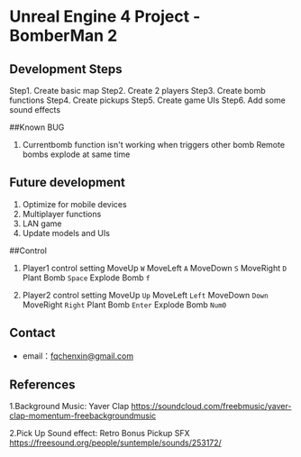 # Unreal Engine 4 Project - BomberMan 2
## Development Steps
Step1. Create basic map 
Step2. Create 2 players 
Step3. Create bomb functions 
Step4. Create pickups 
Step5. Create game UIs
Step6. Add some sound effects

##Known BUG
1. Currentbomb function isn't working when triggers other bomb Remote bombs explode at same time

## Future development
1. Optimize for mobile devices
2. Multiplayer functions
3. LAN game
4. Update models and UIs

##Control
1.  Player1 control setting
MoveUp    `W`
MoveLeft    `A`
MoveDown    `S`
MoveRight    `D`
Plant Bomb `Space`
Explode Bomb   `f`

2.  Player2 control setting
MoveUp    `Up`
MoveLeft    `Left`
MoveDown    `Down`
MoveRight    `Right`
Plant Bomb `Enter`
Explode Bomb   `Num0`

## Contact
- email：<fqchenxin@gmail.com>

## References
1.Background Music:  Yaver Clap
https://soundcloud.com/freebmusic/yaver-clap-momentum-freebackgroundmusic

2.Pick Up Sound effect:  Retro Bonus Pickup SFX 
https://freesound.org/people/suntemple/sounds/253172/











































































































































































































































































